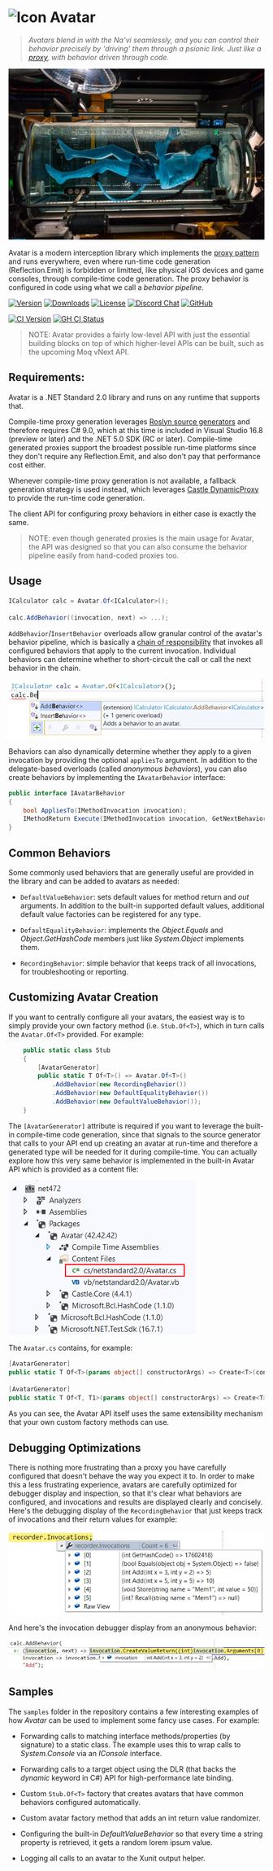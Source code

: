 <h1 id="avatar"><img src="https://github.com/kzu/avatar/raw/main/docs/img/icon.png" alt="Icon" height="48" width="48" style="vertical-align: text-top; border: 0px; padding: 0px; margin: 0px">  Avatar</h1>

> *Avatars blend in with the Na'vi seamlessly, and you can control their behavior precisely by 'driving' them through a psionic link. Just like a [proxy](https://en.wikipedia.org/wiki/Proxy_pattern), with behavior driven through  code.*

![Avatar Overloads](docs/img/AvatarIncubation.png)

Avatar is a modern interception library which implements the [proxy pattern](https://en.wikipedia.org/wiki/Proxy_pattern) and runs everywhere, even where run-time code generation (Reflection.Emit) is forbidden or limitted, like physical iOS devices and game consoles, through compile-time code generation. The proxy behavior is configured in code using what we call a *behavior pipeline*. 

[![Version](https://img.shields.io/nuget/vpre/Avatar.svg?color=royalblue)](https://www.nuget.org/packages/Avatar)
[![Downloads](https://img.shields.io/nuget/dt/Avatar?color=darkmagenta)](https://www.nuget.org/packages/Avatar)
[![License](https://img.shields.io/github/license/kzu/avatar.svg?color=blue)](https://github.com/kzu/avatar/blob/main/LICENSE)
[![Discord Chat](https://img.shields.io/badge/chat-on%20discord-7289DA.svg)](https://discord.gg/AfGsdRa)
[![GitHub](https://img.shields.io/badge/-source-181717.svg?logo=GitHub)](https://github.com/kzu/avatar)

[![CI Version](https://img.shields.io/endpoint?url=https://shields.kzu.io/vpre/Avatar/main&label=nuget.ci&color=brightgreen)](https://pkg.kzu.io/index.json)
[![GH CI Status](https://github.com/kzu/avatar/workflows/build/badge.svg?branch=main)](https://github.com/kzu/avatar/actions?query=branch%3Amain+workflow%3Abuild+)


> NOTE: Avatar provides a fairly low-level API with just the essential building blocks on top of which higher-level APIs can be built, such as the upcoming Moq vNext API.

## Requirements:

Avatar is a .NET Standard 2.0 library and runs on any runtime that supports that. 

Compile-time proxy generation leverages [Roslyn source generators](https://github.com/dotnet/roslyn/blob/master/docs/features/source-generators.cookbook.md) and therefore requires C# 9.0, which at this time is included in Visual Studio 16.8 (preview or later) and the .NET 5.0 SDK (RC or later). Compile-time generated proxies support the broadest possible run-time platforms since they don't require any Reflection.Emit, and also don't pay that performance cost either.

Whenever compile-time proxy generation is not available, a fallback generation strategy is used instead, which leverages [Castle DynamicProxy](https://github.com/castleproject/Core/blob/master/docs/dynamicproxy-introduction.md) to provide the run-time code generation.

The client API for configuring proxy behaviors in either case is exactly the same. 

> NOTE: even though generated proxies is the main usage for Avatar, the API was designed so that you can also consume the behavior pipeline easily from hand-coded proxies too.

## Usage

```csharp
ICalculator calc = Avatar.Of<ICalculator>();

calc.AddBehavior((invocation, next) => ...);
```

`AddBehavior`/`InsertBehavior` overloads allow granular control of the avatar's behavior pipeline, which is basically a [chain of responsibility](https://en.wikipedia.org/wiki/Chain-of-responsibility_pattern) that invokes all configured behaviors that apply to the current invocation. Individual behaviors can determine whether to short-circuit the call or call the next behavior in the chain. 

![Avatar Overloads](docs/img/AddInsertBehavior.png)

Behaviors can also dynamically determine whether they apply to a given invocation by providing the optional `appliesTo` argument. In addition to the  delegate-based overloads (called *anonymous behaviors*), you can also create behaviors by implementing the `IAvatarBehavior` interface:

```csharp
public interface IAvatarBehavior
{
    bool AppliesTo(IMethodInvocation invocation);
    IMethodReturn Execute(IMethodInvocation invocation, GetNextBehavior next);
}
```

## Common Behaviors

Some commonly used behaviors that are generally useful are provided in the library and can be added to avatars as needed:

* `DefaultValueBehavior`: sets default values for method return and *out* arguments. In addition to the built-in supported default values, additional default value factories can be registered for any type.

* `DefaultEqualityBehavior`: implements the *Object.Equals* and *Object.GetHashCode* members just like *System.Object* implements them.

* `RecordingBehavior`: simple behavior that keeps track of all invocations, for troubleshooting or reporting.

## Customizing Avatar Creation

If you want to centrally configure all your avatars, the easiest way is to simply provide your own factory method (i.e. `Stub.Of<T>`), which in turn calls the `Avatar.Of<T>` provided. For example:

```csharp
    public static class Stub
    {
        [AvatarGenerator]
        public static T Of<T>() => Avatar.Of<T>()
            .AddBehavior(new RecordingBehavior())
            .AddBehavior(new DefaultEqualityBehavior())
            .AddBehavior(new DefaultValueBehavior());
    }
```

The `[AvatarGenerator]` attribute is required if you want to leverage the built-in compile-time code generation, since that signals to the source generator that calls to your API end up creating an avatar at run-time and therefore a generated type will be needed for it during compile-time. You can actually explore how this very same behavior is implemented in the built-in Avatar API which is provided as a content file:

![avatar API source](docs/img/AvatarApi.png)

The `Avatar.cs` contains, for example:

```csharp
[AvatarGenerator]
public static T Of<T>(params object[] constructorArgs) => Create<T>(constructorArgs);

[AvatarGenerator]
public static T Of<T, T1>(params object[] constructorArgs) => Create<T>(constructorArgs, typeof(T1));
```

As you can see, the Avatar API itself uses the same extensibility mechanism that your own custom factory methods can use.

## Debugging Optimizations

There is nothing more frustrating than a proxy you have carefully configured that doesn't behave the way you expect it to. In order to make this a less frustrating experience, avatars are carefully optimized for debugger display and inspection, so that it's clear what behaviors are configured, and invocations and results are displayed clearly and concisely. Here's the debugging display of the `RecordingBehavior` that just keeps track of invocations and their return values for example:

![debugging display](docs/img/DebuggerDisplay.png)

And here's the invocation debugger display from an anonymous behavior:

![behavior debugging](docs/img/DebuggingBehavior.png)

## Samples

The `samples` folder in the repository contains a few interesting examples of how *Avatar* can be used to implement some fancy use cases. For example:

* Forwarding calls to matching interface methods/properties (by signature) to a static class. The example uses this to wrap calls to *System.Console* via an *IConsole* interface.

* Forwarding calls to a target object using the DLR (that backs the *dynamic* keyword in C#) API for high-performance late binding. 

* Custom `Stub.Of<T>` factory that creates avatars that have common behaviors configured automatically.

* Custom avatar factory method that adds an int return value randomizer.

* Configuring the built-in *DefaultValueBehavior* so that every time a string property is retrieved, it gets a random lorem ipsum value.

* Logging all calls to an avatar to the Xunit output helper.
